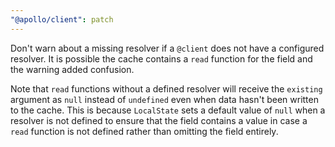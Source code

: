 ```yaml
---
"@apollo/client": patch
---
```


Don't warn about a missing resolver if a `@client` does not have a configured resolver. It is possible the cache contains a `read` function for the field and the warning added confusion.

Note that `read` functions without a defined resolver will receive the `existing` argument as `null` instead of `undefined` even when data hasn't been written to the cache. This is because `LocalState` sets a default value of `null` when a resolver is not defined to ensure that the field contains a value in case a `read` function is not defined rather than omitting the field entirely.
